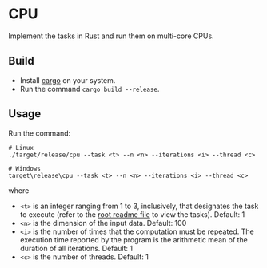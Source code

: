 # CPU

Implement the tasks in Rust and run them on multi-core CPUs.


## Build

- Install [cargo](https://doc.rust-lang.org/stable/cargo/) on your system.
- Run the command `cargo build --release`.


## Usage

Run the command:

```
# Linux
./target/release/cpu --task <t> --n <n> --iterations <i> --thread <c>

# Windows
target\release\cpu --task <t> --n <n> --iterations <i> --thread <c>
```

where

- `<t>` is an integer ranging from 1 to 3, inclusively, that designates the task to execute
  (refer to the [root readme file](../readme.md) to view the tasks). Default: 1
- `<n>` is the dimension of the input data. Default: 100
- `<i>` is the number of times that the computation must be repeated. The execution time reported
  by the program is the arithmetic mean of the duration of all iterations. Default: 1
- `<c>` is the number of threads. Default: 1
